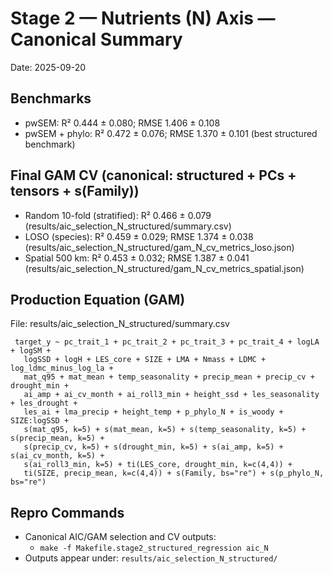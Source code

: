# Stage 2 — Nutrients (N) Axis — Canonical Summary

Date: 2025-09-20

## Benchmarks
- pwSEM: R² 0.444 ± 0.080; RMSE 1.406 ± 0.108
- pwSEM + phylo: R² 0.472 ± 0.076; RMSE 1.370 ± 0.101 (best structured benchmark)

## Final GAM CV (canonical: structured + PCs + tensors + s(Family))
- Random 10-fold (stratified): R² 0.466 ± 0.079 (results/aic_selection_N_structured/summary.csv)
- LOSO (species): R² 0.459 ± 0.029; RMSE 1.374 ± 0.038 (results/aic_selection_N_structured/gam_N_cv_metrics_loso.json)
- Spatial 500 km: R² 0.453 ± 0.032; RMSE 1.387 ± 0.041 (results/aic_selection_N_structured/gam_N_cv_metrics_spatial.json)

## Production Equation (GAM)
File: results/aic_selection_N_structured/summary.csv

```
 target_y ~ pc_trait_1 + pc_trait_2 + pc_trait_3 + pc_trait_4 + logLA + logSM +
   logSSD + logH + LES_core + SIZE + LMA + Nmass + LDMC + log_ldmc_minus_log_la +
   mat_q95 + mat_mean + temp_seasonality + precip_mean + precip_cv + drought_min +
   ai_amp + ai_cv_month + ai_roll3_min + height_ssd + les_seasonality + les_drought +
   les_ai + lma_precip + height_temp + p_phylo_N + is_woody + SIZE:logSSD +
   s(mat_q95, k=5) + s(mat_mean, k=5) + s(temp_seasonality, k=5) + s(precip_mean, k=5) +
   s(precip_cv, k=5) + s(drought_min, k=5) + s(ai_amp, k=5) + s(ai_cv_month, k=5) +
   s(ai_roll3_min, k=5) + ti(LES_core, drought_min, k=c(4,4)) +
   ti(SIZE, precip_mean, k=c(4,4)) + s(Family, bs="re") + s(p_phylo_N, bs="re")
```

## Repro Commands
- Canonical AIC/GAM selection and CV outputs:
  - `make -f Makefile.stage2_structured_regression aic_N`
- Outputs appear under: `results/aic_selection_N_structured/`

